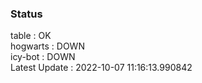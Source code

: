 ### Status


table : OK  
hogwarts : DOWN  
icy-bot : DOWN  
Latest Update : 2022-10-07 11:16:13.990842
